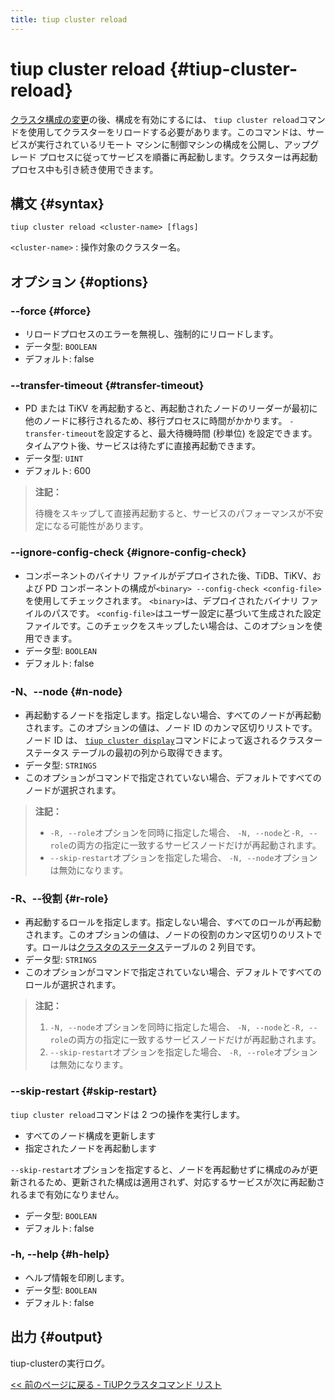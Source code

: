 ```yaml
---
title: tiup cluster reload
---
```


# tiup cluster reload {#tiup-cluster-reload}

[クラスタ構成の変更](/tiup/tiup-component-cluster-edit-config.md)の後、構成を有効にするには、 `tiup cluster reload`コマンドを使用してクラスターをリロードする必要があります。このコマンドは、サービスが実行されているリモート マシンに制御マシンの構成を公開し、アップグレード プロセスに従ってサービスを順番に再起動します。クラスターは再起動プロセス中も引き続き使用できます。

## 構文 {#syntax}

```shell
tiup cluster reload <cluster-name> [flags]
```

`<cluster-name>` : 操作対象のクラスター名。

## オプション {#options}

### &#x20;--force {#force}

-   リロードプロセスのエラーを無視し、強制的にリロードします。
-   データ型: `BOOLEAN`
-   デフォルト: false

### --transfer-timeout {#transfer-timeout}

-   PD または TiKV を再起動すると、再起動されたノードのリーダーが最初に他のノードに移行されるため、移行プロセスに時間がかかります。 `-transfer-timeout`を設定すると、最大待機時間 (秒単位) を設定できます。タイムアウト後、サービスは待たずに直接再起動できます。
-   データ型: `UINT`
-   デフォルト: 600

> **注記：**
>
> 待機をスキップして直接再起動すると、サービスのパフォーマンスが不安定になる可能性があります。

### --ignore-config-check {#ignore-config-check}

-   コンポーネントのバイナリ ファイルがデプロイされた後、TiDB、TiKV、および PD コンポーネントの構成が`<binary> --config-check <config-file>`を使用してチェックされます。 `<binary>`は、デプロイされたバイナリ ファイルのパスです。 `<config-file>`はユーザー設定に基づいて生成された設定ファイルです。このチェックをスキップしたい場合は、このオプションを使用できます。
-   データ型: `BOOLEAN`
-   デフォルト: false

### -N、--node {#n-node}

-   再起動するノードを指定します。指定しない場合、すべてのノードが再起動されます。このオプションの値は、ノード ID のカンマ区切りリストです。ノード ID は、 [`tiup cluster display`](/tiup/tiup-component-cluster-display.md)コマンドによって返されるクラスター ステータス テーブルの最初の列から取得できます。
-   データ型: `STRINGS`
-   このオプションがコマンドで指定されていない場合、デフォルトですべてのノードが選択されます。

> **注記：**
>
> -   `-R, --role`オプションを同時に指定した場合、 `-N, --node`と`-R, --role`の両方の指定に一致するサービスノードだけが再起動されます。
> -   `--skip-restart`オプションを指定した場合、 `-N, --node`オプションは無効になります。

### -R、--役割 {#r-role}

-   再起動するロールを指定します。指定しない場合、すべてのロールが再起動されます。このオプションの値は、ノードの役割のカンマ区切りのリストです。ロールは[クラスタのステータス](/tiup/tiup-component-cluster-display.md)テーブルの 2 列目です。
-   データ型: `STRINGS`
-   このオプションがコマンドで指定されていない場合、デフォルトですべてのロールが選択されます。

> **注記：**
>
> 1.  `-N, --node`オプションを同時に指定した場合、 `-N, --node`と`-R, --role`の両方の指定に一致するサービスノードだけが再起動されます。
> 2.  `--skip-restart`オプションを指定した場合、 `-R, --role`オプションは無効になります。

### --skip-restart {#skip-restart}

`tiup cluster reload`コマンドは 2 つの操作を実行します。

-   すべてのノード構成を更新します
-   指定されたノードを再起動します

`--skip-restart`オプションを指定すると、ノードを再起動せずに構成のみが更新されるため、更新された構成は適用されず、対応するサービスが次に再起動されるまで有効になりません。

-   データ型: `BOOLEAN`
-   デフォルト: false

### -h, --help {#h-help}

-   ヘルプ情報を印刷します。
-   データ型: `BOOLEAN`
-   デフォルト: false

## 出力 {#output}

tiup-clusterの実行ログ。

[&lt;&lt; 前のページに戻る - TiUPクラスタコマンド リスト](/tiup/tiup-component-cluster.md#command-list)
